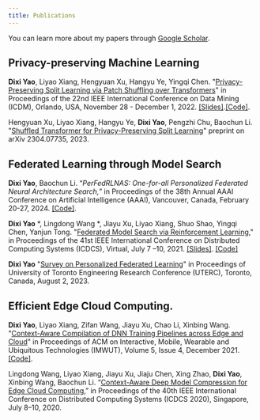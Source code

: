 ```yaml
---
title: Publications
---
```


You can learn more about my papers through [Google Scholar](https://scholar.google.hk/citations?user=6f5HCVAAAAAJ&hl=en&oi=ao).

## Privacy-preserving Machine Learning
**Dixi Yao**, Liyao Xiang, Hengyuan Xu, Hangyu Ye, Yingqi Chen. "[Privacy-Preserving Split Learning via Patch Shuffling over Transformers](https://ieeexplore.ieee.org/abstract/document/10027647)" in Proceedings of the 22nd IEEE International Conference on Data Mining (ICDM), Orlando, USA, November 28 - December 1, 2022. [[Slides]](https://dixiyao.github.io/assets/slides/PatchShuffle.key).[[Code]](https://github.com/dixiyao/PatchShuffling).

Hengyuan Xu, Liyao Xiang, Hangyu Ye, **Dixi Yao**, Pengzhi Chu, Baochun Li. "[Shuffled Transformer for Privacy-Preserving Split Learning](https://arxiv.org/abs/2304.07735)" preprint on arXiv 2304.07735, 2023.

## Federated Learning through Model Search
**Dixi Yao**, Baochun Li. “_PerFedRLNAS: One-for-all Personalized Federated Neural Architecture Search,_” in Proceedings of the 38th Annual AAAI Conference on Artificial Intelligence (AAAI), Vancouver, Canada, February 20-27, 2024. [[Code]](https://github.com/TL-System/plato/tree/main/examples/model_search/pfedrlnas).

**Dixi Yao** *, Lingdong Wang *, Jiayu Xu, Liyao Xiang, Shuo Shao, Yingqi Chen, Yanjun Tong. "[Federated Model Search via Reinforcement Learning](https://ieeexplore.ieee.org/document/9546522)," in Proceedings of the 41st IEEE International Conference on Distributed Computing Systems (ICDCS), Virtual, July 7 –10, 2021. [[Slides]](https://dixiyao.github.io/assets/slides/FedNas.pdf). [[Code]](https://github.com/TL-System/plato/tree/main/examples/model_search/fedrlnas)

**Dixi Yao** "[Survey on Personalized Federated Learning](assets/papers/1771.pdf)" in Proceedings of University of Toronto Engineering Research Conference (UTERC), Toronto, Canada, August 2, 2023.

## Efficient Edge Cloud Computing.
**Dixi Yao**, Liyao Xiang, Zifan Wang, Jiayu Xu, Chao Li, Xinbing Wang. "[Context-Aware Compilation of DNN Training Pipelines across Edge and Cloud](https://dl.acm.org/doi/10.1145/3494981)" in Proceedings of ACM on Interactive, Mobile, Wearable and Ubiquitous Technologies (IMWUT), Volume 5, Issue 4, December 2021. [[Code]](https://github.com/dixiyao/Context-Aware-Compilation-of-DNN-Training-Pipelines-across-Edge-and-Cloud).

Lingdong Wang, Liyao Xiang, Jiayu Xu, Jiaju Chen, Xing Zhao, **Dixi Yao**, Xinbing Wang, Baochun Li. “[Context-Aware Deep Model Compression for Edge Cloud Computing](/papers/lwang-icdcs20.pdf),” in Proceedings of the 40th IEEE International Conference on Distributed Computing Systems (ICDCS 2020), Singapore, July 8–10, 2020.
